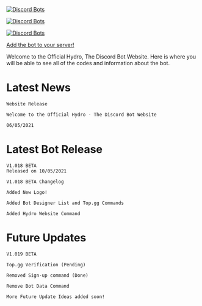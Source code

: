 [![Discord Bots](https://top.gg/api/widget/status/750313071368732734.svg)](https://top.gg/bot/750313071368732734)

[![Discord Bots](https://top.gg/api/widget/server/750313071368732734.svg)](https://top.gg/bot/750313071368732734)

[![Discord Bots](https://top.gg/api/widget/upvotes/750313071368732734.svg)](https://top.gg/bot/750313071368732734)

[Add the bot to your server!](https://discord.com/oauth2/authorize?client_id=750313071368732734&scope=bot%20applications.commands&permissions=2147483647)

Welcome to the Official Hydro, The Discord Bot Website. Here is where you will be able to see all of the codes and information about the bot.

# Latest News
```
Website Release

Welcome to the Official Hydro - The Discord Bot Website

06/05/2021
```

# Latest Bot Release
```
V1.018 BETA
Released on 10/05/2021

V1.018 BETA Changelog

Added New Logo!

Added Bot Designer List and Top.gg Commands

Added Hydro Website Command
```

# Future Updates
```
V1.019 BETA

Top.gg Verification (Pending)

Removed Sign-up command (Done)

Remove Bot Data Command

More Future Update Ideas added soon!
``` 